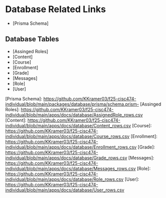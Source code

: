 # Database Related Links

- [Prisma Schema]

## Database Tables

- [Assinged Roles]
- [Content]
- [Course]
- [Enrollment]
- [Grade]
- [Messages]
- [Role]
- [User]

[Prisma Schema]: https://github.com/KKramer03/f25-cisc474-individual/blob/main/packages/database/prisma/schema.prism- [Assinged Roles]: https://github.com/KKramer03/f25-cisc474-individual/blob/main/apps/docs/database/AssignedRole_rows.csv
[Content]: https://github.com/KKramer03/f25-cisc474-individual/blob/main/apps/docs/database/Content_rows.csv
[Course]: https://github.com/KKramer03/f25-cisc474-individual/blob/main/apps/docs/database/Course_rows.csv
[Enrollment]: https://github.com/KKramer03/f25-cisc474-individual/blob/main/apps/docs/database/Enrollment_rows.csv
[Grade]: https://github.com/KKramer03/f25-cisc474-individual/blob/main/apps/docs/database/Grade_rows.csv
[Messages]: https://github.com/KKramer03/f25-cisc474-individual/blob/main/apps/docs/database/Messages_rows.csv
[Role]: https://github.com/KKramer03/f25-cisc474-individual/blob/main/apps/docs/database/Role_rows.csv
[User]: https://github.com/KKramer03/f25-cisc474-individual/blob/main/apps/docs/database/User_rows.csv

